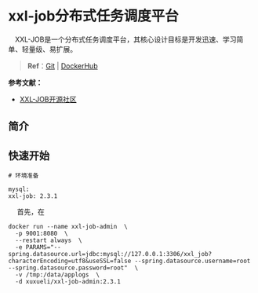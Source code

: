 # xxl-job分布式任务调度平台

​	　XXL-JOB是一个分布式任务调度平台，其核心设计目标是开发迅速、学习简单、轻量级、易扩展。

> **Ref**：[Git](https://gitee.com/xuxueli0323/xxl-job) | [DockerHub](https://hub.docker.com/r/xuxueli/xxl-job-admin/)



**参考文献：**

- [XXL-JOB开源社区](https://www.xuxueli.com/xxl-job/)

  

## 简介



## 快速开始

```shell
# 环境准备

mysql:
xxl-job: 2.3.1
```

​	　首先，在

```shell
docker run --name xxl-job-admin  \
  -p 9001:8080  \
  --restart always  \
  -e PARAMS="--spring.datasource.url=jdbc:mysql://127.0.0.1:3306/xxl_job?characterEncoding=utf8&useSSL=false --spring.datasource.username=root --spring.datasource.password=root"  \
  -v /tmp:/data/applogs  \
  -d xuxueli/xxl-job-admin:2.3.1
```





